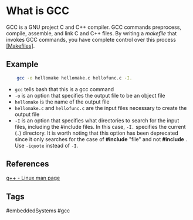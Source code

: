 # What is GCC

GCC is a GNU project C and C++ compiler. GCC commands preprocess, compile, assemble, and link C and C++ files. By writing a *makefile* that invokes GCC commands, you have complete control over this process [\[Makefiles\]](../202110182235).

## Example
```sh
	gcc -o hellomake hellomake.c hellofunc.c -I.
```

* `gcc` tells bash that this is a gcc command
* `-o` is an option that specifies the output file to be an object file  
* `hellomake` is the name of the output file  
* `hellomake.c` and `hellofunc.c` are the input files necessary to create the output file  
* `-I` is an option that specifies what directories to search for the input files, including the #include files. In this case, `-I.` specifies the current (`.`) directory. It is worth noting that this option has been deprecated since it only searches for the case of **#include** "file" and not **#include** <file>. Use `-iquote` instead of `-I`.  

## References
[g++ - Linux man page](https://linux.die.net/man/1/g++)

## Tags
#embeddedSystems #gcc
